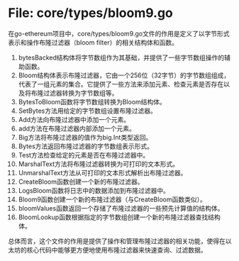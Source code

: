 # File: core/types/bloom9.go

在go-ethereum项目中，core/types/bloom9.go文件的作用是定义了以字节形式表示和操作布隆过滤器（bloom filter）的相关结构体和函数。

1. bytesBacked结构体将字节数组作为其基础，并提供了一些字节数组操作的辅助函数。
2. Bloom结构体表示布隆过滤器，它由一个256位（32字节）的字节数组组成，代表了一组元素的集合。它提供了一些方法来添加元素、检查元素是否存在以及将布隆过滤器转换为字节数组等。
3. BytesToBloom函数将字节数组转换为Bloom结构体。
4. SetBytes方法用给定的字节数组设置布隆过滤器。
5. Add方法向布隆过滤器中添加一个元素。
6. add方法在布隆过滤器内部添加一个元素。
7. Big方法将布隆过滤器的值作为big.Int类型返回。
8. Bytes方法返回布隆过滤器的字节数组表示形式。
9. Test方法检查给定的元素是否在布隆过滤器中。
10. MarshalText方法将布隆过滤器转换为可打印的文本形式。
11. UnmarshalText方法从可打印的文本形式解析出布隆过滤器。
12. CreateBloom函数创建一个新的布隆过滤器。
13. LogsBloom函数将日志中的数据添加到布隆过滤器中。
14. Bloom9函数创建一个新的布隆过滤器（与CreateBloom函数类似）。
15. bloomValues函数返回一个存储了布隆过滤器的一些预先计算值的结构体。
16. BloomLookup函数根据指定的字节数组创建一个新的布隆过滤器查找结构体。

总体而言，这个文件的作用是提供了操作和管理布隆过滤器的相关功能，使得在以太坊的核心代码中能够更方便地使用布隆过滤器来快速查询、过滤数据。

